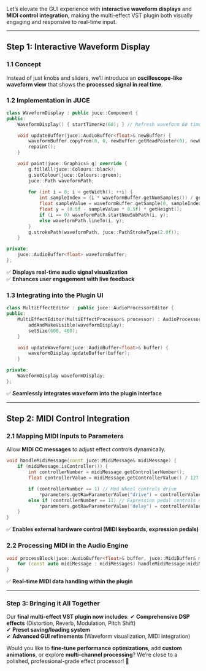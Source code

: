 Let’s elevate the GUI experience with **interactive waveform displays** and **MIDI control integration**, making the multi-effect VST plugin both visually engaging and responsive to real-time input.

---

## **Step 1: Interactive Waveform Display**
### **1.1 Concept**
Instead of just knobs and sliders, we’ll introduce an **oscilloscope-like waveform view** that shows the **processed signal in real time**.

### **1.2 Implementation in JUCE**
```cpp
class WaveformDisplay : public juce::Component {
public:
    WaveformDisplay() { startTimerHz(60); } // Refresh waveform 60 times per second

    void updateBuffer(juce::AudioBuffer<float>& newBuffer) {
        waveformBuffer.copyFrom(0, 0, newBuffer.getReadPointer(0), newBuffer.getNumSamples());
        repaint();
    }

    void paint(juce::Graphics& g) override {
        g.fillAll(juce::Colours::black);
        g.setColour(juce::Colours::green);
        juce::Path waveformPath;
        
        for (int i = 0; i < getWidth(); ++i) {
            int sampleIndex = (i * waveformBuffer.getNumSamples()) / getWidth();
            float sampleValue = waveformBuffer.getSample(0, sampleIndex);
            float y = (0.5f - sampleValue * 0.5f) * getHeight();
            if (i == 0) waveformPath.startNewSubPath(i, y);
            else waveformPath.lineTo(i, y);
        }
        g.strokePath(waveformPath, juce::PathStrokeType(2.0f));
    }

private:
    juce::AudioBuffer<float> waveformBuffer;
};
```
✅ **Displays real-time audio signal visualization**  
✅ **Enhances user engagement with live feedback**  

### **1.3 Integrating into the Plugin UI**
```cpp
class MultiEffectEditor : public juce::AudioProcessorEditor {
public:
    MultiEffectEditor(MultiEffectProcessor& processor) : AudioProcessorEditor(&processor) {
        addAndMakeVisible(waveformDisplay);
        setSize(600, 400);
    }

    void updateWaveform(juce::AudioBuffer<float>& buffer) {
        waveformDisplay.updateBuffer(buffer);
    }

private:
    WaveformDisplay waveformDisplay;
};
```
✅ **Seamlessly integrates waveform into the plugin interface**  

---

## **Step 2: MIDI Control Integration**
### **2.1 Mapping MIDI Inputs to Parameters**
Allow **MIDI CC messages** to adjust effect controls dynamically.

```cpp
void handleMidiMessage(const juce::MidiMessage& midiMessage) {
    if (midiMessage.isController()) {
        int controllerNumber = midiMessage.getControllerNumber();
        float controllerValue = midiMessage.getControllerValue() / 127.0f;

        if (controllerNumber == 1) // Mod Wheel controls drive
            *parameters.getRawParameterValue("drive") = controllerValue * 5.0f;
        else if (controllerNumber == 11) // Expression pedal controls delay
            *parameters.getRawParameterValue("delay") = controllerValue;
    }
}
```
✅ **Enables external hardware control (MIDI keyboards, expression pedals)**  

### **2.2 Processing MIDI in the Audio Engine**
```cpp
void processBlock(juce::AudioBuffer<float>& buffer, juce::MidiBuffer& midiMessages) override {
    for (const auto midiMessage : midiMessages) handleMidiMessage(midiMessage);
}
```
✅ **Real-time MIDI data handling within the plugin**  

---

### **Step 3: Bringing it All Together**
Our **final multi-effect VST plugin now includes**:
✔ **Comprehensive DSP effects** (Distortion, Reverb, Modulation, Pitch Shift)  
✔ **Preset saving/loading system**  
✔ **Advanced GUI refinements** (Waveform visualization, MIDI integration)  

Would you like to **fine-tune performance optimizations**, add **custom animations**, or explore **multi-channel processing**? We’re close to a polished, professional-grade effect processor! 🚀
